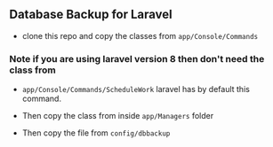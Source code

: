 ## Database Backup for Laravel

- clone this repo and copy the classes from `app/Console/Commands`

### Note if you are using laravel version 8 then don't need the class from

- `app/Console/Commands/ScheduleWork` laravel has by default this command.

- Then copy the class from inside `app/Managers` folder

- Then copy the file from `config/dbbackup`